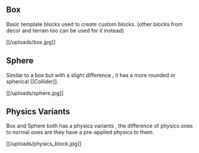 ## Box
Basic template blocks used to create custom blocks. (other blocks from decor and terrain too can be used for it instead)

[[/uploads/box.jpg]]

## Sphere
Similar to a box but with a slight difference , it has a more rounded or spherical [[Collider]].

[[/uploads/sphere.jpg]]

## Physics Variants
Box and Sphere both has a physics variants , the difference of physics ones to normal ones are they have a pre-applied physics to them.

[[/uploads/physics_block.jpg]]